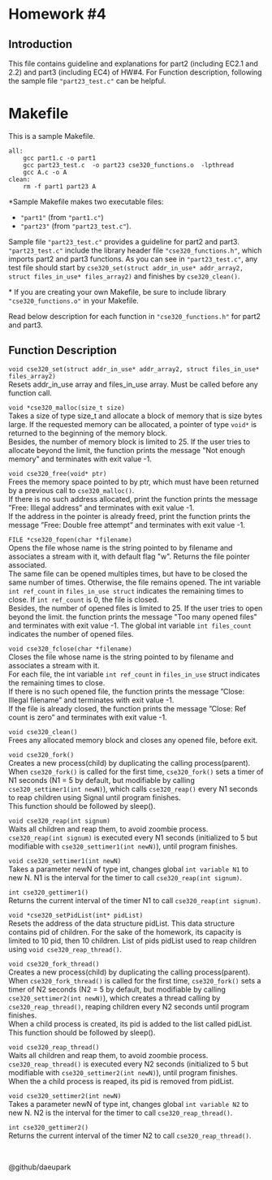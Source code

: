 # Homework #4

<!--Do not cheat and good luck!

It will be great (and useful for you) if you will document your work in this README and write a sort of documentation for your homework. We may give few extra credits for good documentation. -->

## Introduction
This file contains guideline and explanations for part2 (including EC2.1 and 2.2) and part3 (including EC4) of HW#4. For Function description, following the sample file `"part23_test.c"` can be helpful.

# Makefile
This is a sample Makefile.
```
all:
	gcc part1.c -o part1	
	gcc part23_test.c  -o part23 cse320_functions.o  -lpthread
	gcc A.c -o A
clean:
	rm -f part1 part23 A

```

\*Sample Makefile makes two executable files:
-  `"part1"` (from `"part1.c"`)
-  `"part23"` (from `"part23_test.c"`).

Sample file `"part23_test.c"` provides a guideline for part2 and part3.
`"part23_test.c"` include the library header file `"cse320_functions.h"`, which imports part2 and part3 functions. As you can see in `"part23_test.c"`, any test file should start by `cse320_set(struct addr_in_use* addr_array2, struct files_in_use* files_array2)` and finishes by `cse320_clean()`.

\* If you are creating your own Makefile, be sure to include library `"cse320_functions.o"` in your Makefile.


Read below description for each function in `"cse320_functions.h"` for part2 and part3.   


## Function Description

`void cse320_set(struct addr_in_use* addr_array2, struct files_in_use* files_array2)` <br /> 
Resets addr\_in\_use array and files\_in\_use array. Must be called before any function call. 

`void *cse320_malloc(size_t size)` <br />
Takes a size of type size\_t and allocate a block of memory that is size bytes large. If the requested memory can be allocated, a pointer of type `void*` is returned to the beginning of the memory block.  
Besides, the number of memory block is limited to 25. If the user tries to allocate beyond the limit, the function prints the message "Not enough memory" and terminates with exit value -1. 

`void cse320_free(void* ptr)` <br />
Frees the memory space pointed to by ptr, which must have been returned by a previous call to `cse320_malloc()`.  
If there is no such address allocated, print the function prints the message ”Free: Illegal address” and terminates with exit value -1.  
If the address in the pointer is already freed, print the function prints the message ”Free: Double free attempt” and terminates with exit value -1.  

`FILE *cse320_fopen(char *filename)`<br />
Opens the file whose name is the string pointed to by filename and associates a stream with it, with default flag "w". Returns the file pointer associated.  
The same file can be opened multiples times, but have to be closed the same number of times. Otherwise, the file remains opened. The int variable `int ref_count` in `files_in_use struct` indicates the remaining times to close. If `int ref_count` is 0, the file is closed.   
Besides, the number of opened files is limited to 25. If the user tries to open beyond the limit. the function prints the message "Too many opened files" and terminates with exit value -1. The global int variable `int files_count` indicates the number of opened files.  

`void cse320_fclose(char *filename)`<br />
Closes the file whose name is the string pointed to by filename and associates a stream with it.  
For each file, the int variable `int ref_count` in `files_in_use` struct indicates the remaining times to close.  
If there is no such opened file, the function prints the message ”Close: Illegal filename” and terminates with exit value -1.   
If the file is already closed, the function prints the message ”Close: Ref count is zero” and terminates with exit value -1.   

`void cse320_clean()`<br />
Frees any allocated memory block and closes any opened file, before exit.  

`void cse320_fork()`<br />
Creates a new process(child) by duplicating the calling process(parent). When `cse320_fork()` is called for the first time, `cse320_fork()` sets a timer of N1 seconds (N1 = 5 by default, but modifiable by calling `cse320_settimer1(int newN)`), which calls `cse320_reap()` every N1 seconds to reap children using Signal until program finishes.  
This function should be followed by sleep().  

`void cse320_reap(int signum)`<br />
Waits all children and reap them, to avoid zoombie process. `cse320_reap(int signum)` is executed every N1 seconds (initialized to 5 but modifiable with `cse320_settimer1(int newN)`), until program finishes.  
 
`void cse320_settimer1(int newN)`<br />
Takes a parameter newN of type int, changes global `int variable N1` to new N. N1 is the interval for the timer to call `cse320_reap(int signum)`.

`int cse320_gettimer1()`<br />
Returns the current interval of the timer N1 to call `cse320_reap(int signum)`.

`void *cse320_setPidList(int* pidList)`<br />
Resets the address of the data structure pidList. This data structure contains pid of children. For the sake of the homework, its capacity is limited to 10 pid, then 10 children. List of pids pidList used to reap children using `void cse320_reap_thread()`. 

`void cse320_fork_thread()`<br />
Creates a new process(child) by duplicating the calling process(parent). When `cse320_fork_thread()` is called for the first time, `cse320_fork()` sets a timer of N2 seconds (N2 = 5 by default, but modifiable by calling `cse320_settimer2(int newN)`), which creates a thread calling by `cse320_reap_thread()`, reaping children  every N2 seconds until program finishes.  
When a child process is created, its pid is added to the list called pidList.  
This function should be followed by sleep().  

`void cse320_reap_thread()`<br />
Waits all children and reap them, to avoid zoombie process. `cse320_reap_thread()` is executed every N2 seconds (initialized to 5 but modifiable with `cse320_settimer2(int newN)`), until program finishes.  
When the a child process is reaped, its pid is removed from pidList.

`void cse320_settimer2(int newN)`<br />
Takes a parameter newN of type int, changes global `int variable N2` to new N. N2 is the interval for the timer to call `cse320_reap_thread()`.

`int cse320_gettimer2()`<br />
Returns the current interval of the timer N2 to call `cse320_reap_thread()`.

<br /> 


@github/daeupark
